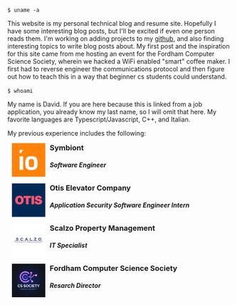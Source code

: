 `$ uname -a`

This website is my personal technical blog and resume site. Hopefully I have some interesting blog posts, but I'll be excited if even one person reads them. I'm working on adding projects to my [github](https://github.com/twelventi), and also finding interesting topics to write blog posts about. My first post and the inspiration for this site came from me hosting an event for the Fordham Computer Science Society, wherein we hacked a WiFi enabled "smart" coffee maker. I first had to reverse engineer the communications protocol and then figure out how to teach this in a way that beginner cs students could understand.

`$ whoami`

My name is David. If you are here because this is linked from a job application, you already know my last name, so I will omit that here. My favorite languages are Typescript/Javascript, C++, and Italian.

My previous experience includes the following:

<style>
    .exp-item {
        display: flex;
        margin: 10px;
    }
    .exp-item h3 {
        margin-top: 0;
        margin-bottom: 0;
    }

    .exp-item img {
        height: 75px;
        width: 75px;
    }

    .exp-item .details {
        margin-left: 10px;
    }
</style>
<div id="work-exp">
    <div class="exp-item">
        <img src="https://github.com/twelventi/twel-blog/blob/main/static/symbiont.png?raw=true" alt="">
        <div class="details">
            <h3>Symbiont</h3>
            <h5>Software Engineer</h5>
        </div>
    </div>
    <div class="exp-item">
        <img src="https://github.com/twelventi/twel-blog/blob/main/static/otis.png?raw=true" alt="">
        <div class="details">
            <h3>Otis Elevator Company</h3>
            <h5>Application Security Software Engineer Intern</h5>
        </div>
    </div>
    <div class="exp-item">
        <img src="https://github.com/twelventi/twel-blog/blob/main/static/scalzo.jpg?raw=true" alt="">
        <div class="details">
            <h3>Scalzo Property Management</h3>
            <h5>IT Specialist</h5>
        </div>
    </div>
    <div class="exp-item">
        <img src="https://github.com/twelventi/twel-blog/blob/main/static/fordhamcss.jpg?raw=true" alt="">
        <div class="details">
            <h3>Fordham Computer Science Society</h3>
            <h5>Resarch Director</h5>
        </div>
    </div>
</div>
